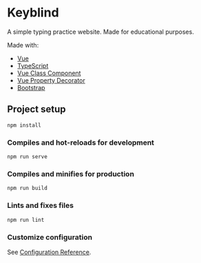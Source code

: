 # Keyblind

A simple typing practice website. Made for educational purposes.

Made with:

- [Vue](https://github.com/vuejs/vue)
- [TypeScript](https://github.com/microsoft/TypeScript)
- [Vue Class Component](https://github.com/vuejs/vue-class-component)
- [Vue Property Decorator](https://github.com/kaorun343/vue-property-decorator)
- [Bootstrap](https://github.com/twbs/bootstrap)

## Project setup
```
npm install
```

### Compiles and hot-reloads for development
```
npm run serve
```

### Compiles and minifies for production
```
npm run build
```

### Lints and fixes files
```
npm run lint
```

### Customize configuration
See [Configuration Reference](https://cli.vuejs.org/config/).

